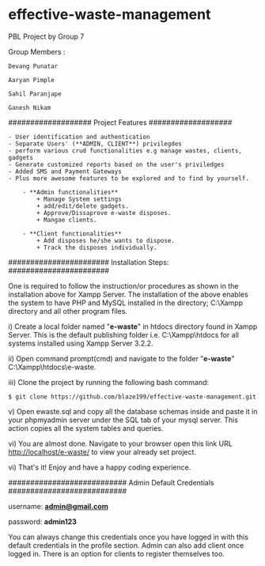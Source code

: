 # effective-waste-management
PBL Project by Group 7

Group Members :
  
  	Devang Punatar
  
	Aaryan Pimple
  
	Sahil Paranjape
  
	Ganesh Nikam
	
###################
Project Features
###################

	- User identification and authentication
	- Separate Users' (**ADMIN, CLIENT**) privilegdes
	- perform various crud functionalities e.g manage wastes, clients, gadgets
	- Generate customized reports based on the user's priviledges
	- Added SMS and Payment Gateways
	- Plus more awesome features to be explored and to find by yourself.	
	
		- **Admin functionalities**
			+ Manage System settings
			+ add/edit/delete gadgets.
			+ Approve/Dissaprove e-waste disposes.
			+ Mangae clients.
	
		- **Client functionalities**
			+ Add disposes he/she wants to dispose.
			+ Track the disposes individually.

#######################
Installation Steps:
#######################

One is required to follow the instruction/or procedures as shown in the installation above for Xampp Server. The installation of the above enables the system to have PHP and MySQL installed in the directory; C:\Xampp directory and all other program files.

i)	Create a local folder named "**e-waste**" in htdocs directory found in Xampp Server. 	This is the default publishing folder i.e. C:\Xampp\htdocs for all systems installed using Xampp Server 3.2.2.

ii)	Open command prompt(cmd) and navigate to the folder "**e-waste**" C:\Xampp\htdocs\e-waste.

iii)	Clone the project by running the following bash command:

``` 
$ git clone https://github.com/blaze199/effective-waste-management.git
```

v) Open ewaste.sql and copy all the database schemas inside and paste it in your phpmyadmin server under the SQL tab of your mysql server. This action copies all the system tables and queries.

vi) You are almost done. Navigate to your browser open this link URL <http://localhost/e-waste/> to view your already set project.

vi) That's it! Enjoy and have a happy coding experience.


###########################
Admin Default Credentials
###########################

username: **admin@gmail.com**

password: **admin123**

You can always change this credentials once you have logged in with this default credentials in the profile section. Admin can also add client once logged in. There is an option for clients to register themselves too.
